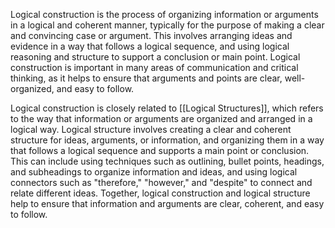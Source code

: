 Logical construction is the process of organizing information or arguments in a logical and coherent manner, typically for the purpose of making a clear and convincing case or argument. This involves arranging ideas and evidence in a way that follows a logical sequence, and using logical reasoning and structure to support a conclusion or main point. Logical construction is important in many areas of communication and critical thinking, as it helps to ensure that arguments and points are clear, well-organized, and easy to follow.

Logical construction is closely related to [[Logical Structures]], which refers to the way that information or arguments are organized and arranged in a logical way. Logical structure involves creating a clear and coherent structure for ideas, arguments, or information, and organizing them in a way that follows a logical sequence and supports a main point or conclusion. This can include using techniques such as outlining, bullet points, headings, and subheadings to organize information and ideas, and using logical connectors such as "therefore," "however," and "despite" to connect and relate different ideas. Together, logical construction and logical structure help to ensure that information and arguments are clear, coherent, and easy to follow.